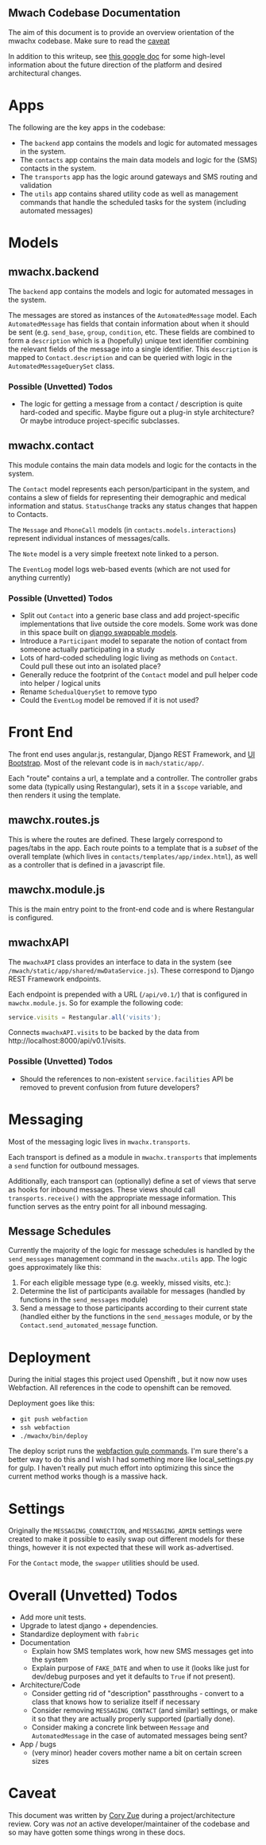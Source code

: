 Mwach Codebase Documentation
----

The aim of this document is to provide an overview orientation of the mwachx codebase.
Make sure to read the [caveat](#caveat)

In addition to this writeup, see [this google doc](https://docs.google.com/document/d/1vL0r3hVkuJeNQTZUWSBpMCdsLXgw_UKaXNfKHANSOeE/edit#)
for some high-level information about the future direction of the platform and desired architectural changes.

# Apps

The following are the key apps in the codebase:

* The `backend` app contains the models and logic for automated messages in the system.
* The `contacts` app contains the main data models and logic for the (SMS) contacts in the system.
* The `transports` app has the logic around gateways and SMS routing and validation
* The `utils` app contains shared utility code as well as management commands that handle the scheduled tasks for the system
  (including automated messages)

# Models

## mwachx.backend

The `backend` app contains the models and logic for automated messages in the system.

The messages are stored as instances of the `AutomatedMessage` model.
Each `AutomatedMessage` has fields that contain information about when it should be sent (e.g. `send_base`, `group`, `condition`, etc.
These fields are combined to form a `description` which is a (hopefully) unique text identifier combining the relevant fields
of the message into a single identifier.
This `description` is mapped to `Contact.description` and can be queried with logic in the `AutomatedMessageQuerySet` class.

### Possible (Unvetted) Todos

* The logic for getting a message from a contact / description is quite hard-coded and specific.
  Maybe figure out a plug-in style architecture? Or maybe introduce project-specific subclasses.

## mwachx.contact

This module contains the main data models and logic for the contacts in the system.

The `Contact` model represents each person/participant in the system, and contains a slew of fields for representing their
demographic and medical information and status. `StatusChange` tracks any status changes that happen to Contacts.

The `Message` and `PhoneCall` models (in `contacts.models.interactions`) represent individual instances of messages/calls.

The `Note` model is a very simple freetext note linked to a person.

The `EventLog` model logs web-based events (which are not used for anything currently)

### Possible (Unvetted) Todos

* Split out `Contact` into a generic base class and add project-specific implementations that live outside the core models.
  Some work was done in this space built on [django swappable models](https://github.com/wq/django-swappable-models).
* Introduce a `Participant` model to separate the notion of contact from someone actually participating in a study
* Lots of hard-coded scheduling logic living as methods on `Contact`. Could pull these out into an isolated place?
* Generally reduce the footprint of the `Contact` model and pull helper code into helper / logical units
* Rename `SchedualQuerySet` to remove typo
* Could the `EventLog` model be removed if it is not used?

# Front End

The front end uses angular.js, restangular, Django REST Framework, and [UI Bootstrap](https://angular-ui.github.io/bootstrap/).
Most of the relevant code is in `mach/static/app/`.

Each "route" contains a url, a template and a controller.
The controller grabs some data (typically using Restangular), sets it in a `$scope` variable, and then renders it using the template.

## mawchx.routes.js

This is where the routes are defined. These largely correspond to pages/tabs in the app.
Each route points to a template that is a *subset* of the overall template (which lives in `contacts/templates/app/index.html`),
as well as a controller that is defined in a javascript file.

## mawchx.module.js

This is the main entry point to the front-end code and is where Restangular is configured.

## mwachxAPI

The `mwachxAPI` class provides an interface to data in the system (see `/mwach/static/app/shared/mwDataService.js`).
These correspond to Django REST Framework endpoints.

Each endpoint is prepended with a URL (`/api/v0.1/`) that is configured in `mawchx.module.js`.
So for example the following code:

```javascript
service.visits = Restangular.all('visits');
```

Connects `mwachxAPI.visits` to be backed by the data from http://localhost:8000/api/v0.1/visits.

### Possible (Unvetted) Todos

* Should the references to non-existent `service.facilities` API be removed to prevent confusion from future developers?

# Messaging

Most of the messaging logic lives in `mwachx.transports`.

Each transport is defined as a module in `mwachx.transports` that implements a `send` function for outbound messages.

Additionally, each transport can (optionally) define a set of views that serve as hooks for inbound messages.
These views should call `transports.receive()` with the appropriate message information.
This function serves as the entry point for all inbound messaging.

## Message Schedules

Currently the majority of the logic for message schedules is handled by the `send_messages` management
command in the `mwachx.utils` app. The logic goes approximately like this:

1. For each eligible message type (e.g. weekly, missed visits, etc.):
1. Determine the list of participants available for messages (handled by functions in the `send_messages` module)
1. Send a message to those participants according to their current state (handled either by the functions in
   the `send_messages` module, or by the `Contact.send_automated_message` function.

# Deployment

During the initial stages this project used Openshift , but it now now uses Webfaction.
All references in the code to openshift can be removed.

Deployment goes like this:

- `git push webfaction`
- `ssh webfaction`
- `./mwachx/bin/deploy`

The deploy script runs the [webfaction gulp commands](https://github.com/tperrier/mwachx/blob/master/gulpfile.js).
I'm sure there's a better way to do this and I wish I had something more like local_settings.py for gulp.
I haven't really put much effort into optimizing this since the current method works though is a massive hack.

# Settings

Originally the `MESSAGING_CONNECTION`, and `MESSAGING_ADMIN` settings were created
to make it possible to easily swap out different models for these things, however it is not
expected that these will work as-advertised.

For the `Contact` mode, the `swapper` utilities should be used.

# Overall (Unvetted) Todos

* Add more unit tests.
* Upgrade to latest django + dependencies.
* Standardize deployment with `fabric`
* Documentation
  * Explain how SMS templates work, how new SMS messages get into the system
  * Explain purpose of `FAKE_DATE` and when to use it (looks like just for dev/debug purposes and yet it defaults to `True` if not present).
* Architecture/Code
  * Consider getting rid of "description" passthroughs - convert to a class that knows how to serialize itself if necessary
  * Consider removing `MESSAGING_CONTACT` (and similar) settings, or make it so that they are actually properly supported (partially done).
  * Consider making a concrete link between `Message` and `AutomatedMessage` in the case of automated messages being sent?
* App / bugs
  * (very minor) header covers mother name a bit on certain screen sizes

# Caveat

This document was written by [Cory Zue](https://github.com/czue) during a project/architecture review.
Cory was *not* an active developer/maintainer of the codebase and so may have gotten some things wrong
in these docs.
